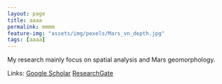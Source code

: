 ```yaml
---
layout: page
title: aaaa
permalink: mmmm
feature-img: "assets/img/pexels/Mars_vn_depth.jpg"
tags: [aaaa]
---
```


My research mainly focus on spatial analysis and Mars geomorphology.

Links: [Google Scholar](https://scholar.google.com/citations?user=a3OHfGUAAAAJ&hl=en)    [ResearchGate](https://www.researchgate.net/profile/Xuezhi_Cang)

